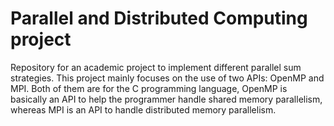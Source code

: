 # Parallel and Distributed Computing project
Repository for an academic project to implement different parallel sum strategies.
This project mainly focuses on the use of two APIs: OpenMP and MPI. Both of them are for the C programming language, OpenMP is basically an API to help the programmer handle shared memory parallelism, whereas MPI is an API to handle distributed memory parallelism.
